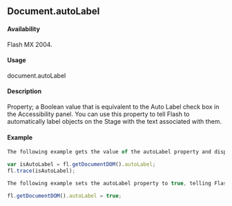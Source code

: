 ## Document.autoLabel

#### Availability

Flash MX 2004.

#### Usage

document.autoLabel

#### Description

Property; a Boolean value that is equivalent to the Auto Label check box in the Accessibility panel. You can use this property to tell Flash to automatically label objects on the Stage with the text associated with them.

#### Example

```javascript
The following example gets the value of the autoLabel property and displays the result in the Output panel:

var isAutoLabel = fl.getDocumentDOM().autoLabel; 
fl.trace(isAutoLabel);

The following example sets the autoLabel property to true, telling Flash to automatically label objects on the Stage:

fl.getDocumentDOM().autoLabel = true;

```